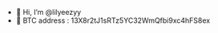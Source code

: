 - 👋 Hi, I’m @lilyeezyy
- 👀 BTC address : 13X8r2tJ1sRTz5YC32WmQfbi9xc4hFS8ex

<!---
lilyeezyy/lilyeezyy is a ✨ special ✨ repository because its `README.md` (this file) appears on your GitHub profile.
You can click the Preview link to take a look at your changes.
--->
